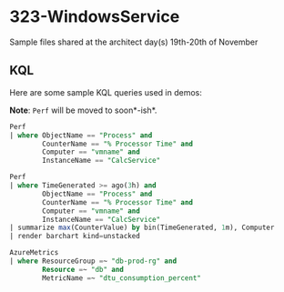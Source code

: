# 323-WindowsService

Sample files shared at the architect day(s) 19th-20th of November

## KQL

Here are some sample KQL queries used in demos:

**Note**: `Perf` will be moved to soon*-ish*.

```sql
Perf
| where ObjectName == "Process" and
        CounterName == "% Processor Time" and
        Computer == "vmname" and
        InstanceName == "CalcService"
```

```sql
Perf
| where TimeGenerated >= ago(3h) and
        ObjectName == "Process" and
        CounterName == "% Processor Time" and
        Computer == "vmname" and
        InstanceName == "CalcService"
| summarize max(CounterValue) by bin(TimeGenerated, 1m), Computer
| render barchart kind=unstacked
```


```sql
AzureMetrics 
| where ResourceGroup =~ "db-prod-rg" and
        Resource =~ "db" and 
        MetricName =~ "dtu_consumption_percent"
```
